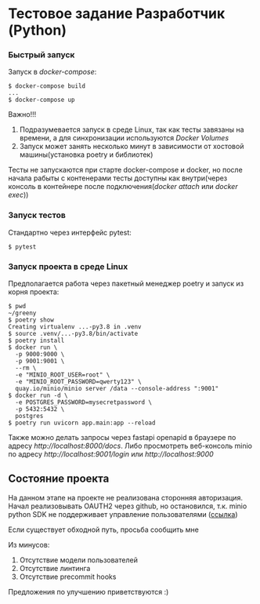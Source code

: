 # Тестовое задание Разработчик (Python)

### Быстрый запуск

Запуск в *docker-compose*:
```
$ docker-compose build
...
$ docker-compose up
```

Важно!!!
1)  Подразумевается запуск в среде Linux, так как тесты завязаны на времени, а для синхронизации используются *Docker Volumes*
2)  Запуск может занять несколько минут в зависимости от хостовой машины(установка poetry и библиотек) 

Тесты не запускаются при старте docker-compose и docker, но после начала рабыты с контенерами тесты доступны как внутри(через консоль в контейнере после подключения(*docker attach* или *docker exec*))

### Запуск тестов

Стандартно через интерфейс pytest:
```
$ pytest
```

### Запуск проекта в среде Linux
Предполагается работа через пакетный менеджер poetry и запуск из корня проекта:

```
$ pwd
~/greeny
$ poetry show
Creating virtualenv ...-py3.8 in .venv
$ source .venv/...-py3.8/bin/activate
$ poetry install
$ docker run \
  -p 9000:9000 \
  -p 9001:9001 \
  --rm \
  -e "MINIO_ROOT_USER=root" \
  -e "MINIO_ROOT_PASSWORD=qwerty123" \
  quay.io/minio/minio server /data --console-address ":9001"
$ docker run -d \
  -e POSTGRES_PASSWORD=mysecretpassword \
  -p 5432:5432 \
  postgres
$ poetry run uvicorn app.main:app --reload
```

Также можно делать запросы через fastapi openapid в браузере по адресу *http://localhost:8000/docs*. Либо просмотреть веб-консоль minio по aдресу *http://localhost:9001/login* или *http://localhost:9000*

## Состояние проекта
На данном этапе на проекте не реализована сторонняя авторизация.
Начал реализовывать OAUTH2 через github, но остановился, т.к.
minio python SDK не поддерживает управление пользователями ([ссылка](https://github.com/minio/minio-js/issues/814#issuecomment-554975323))

Если существует обходной путь, просьба сообщить мне 

Из минусов:

1)  Отсутствие модели пользователей
2)  Отсутствие линтинга
3)  Отсутствие precommit hooks

Предложения по улучшению приветствуются :)
